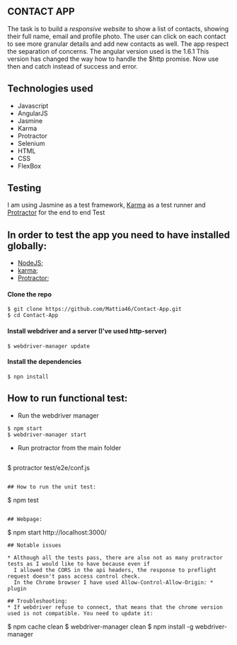 ## CONTACT APP
The task is to build a *responsive website* to show a list of contacts, showing their full name, email and profile photo.
The user can click on each contact to see more granular details and add new contacts as well.
The app respect the separation of concerns.
The angular version used is the 1.6.1 This version has changed the way how to handle the $http promise. Now use then and
catch instead of success and error. 

## Technologies used

* Javascript
* AngularJS
* Jasmine
* Karma
* Protractor
* Selenium
* HTML
* CSS
* FlexBox

## Testing

I am using Jasmine as a test framework, [Karma](https://karma-runner.github.io/0.13/index.html) as a test runner and [Protractor](http://angular.github.io/protractor/#/) for the end to end Test

## In order to test the app you need to have installed globally:

* [NodeJS](https://nodejs.org/en/);
* [karma](https://karma-runner.github.io/0.13/index.html);
* [Protractor](http://angular.github.io/protractor/#/);

#### Clone the repo
```
$ git clone https://github.com/Mattia46/Contact-App.git
$ cd Contact-App
```

#### Install webdriver and a server (I've used http-server)
  ```
$ webdriver-manager update
  ```

####  Install the dependencies
```
$ npn install
```

## How to run functional test:

* Run the webdriver manager
```
$ npm start
$ webdriver-manager start
```
* Run protractor from the main folder
  ```
$ protractor test/e2e/conf.js
  ```

## How to run the unit test:
```
$ npm test
  ```

## Webpage:
  ```
$ npm start
http://localhost:3000/
```
## Notable issues

* Although all the tests pass, there are also not as many protractor tests as I would like to have because even if
  I allowed the CORS in the api headers, the response to preflight request doesn't pass access control check.
  In the Chrome browser I have used Allow-Control-Allow-Origin: * plugin

## Troubleshooting:
* If webdriver refuse to connect, that means that the chrome version used is not compatible. You need to update it:
```
$ npm cache clean
$ webdriver-manager clean
$ npm install -g webdriver-manager
```
